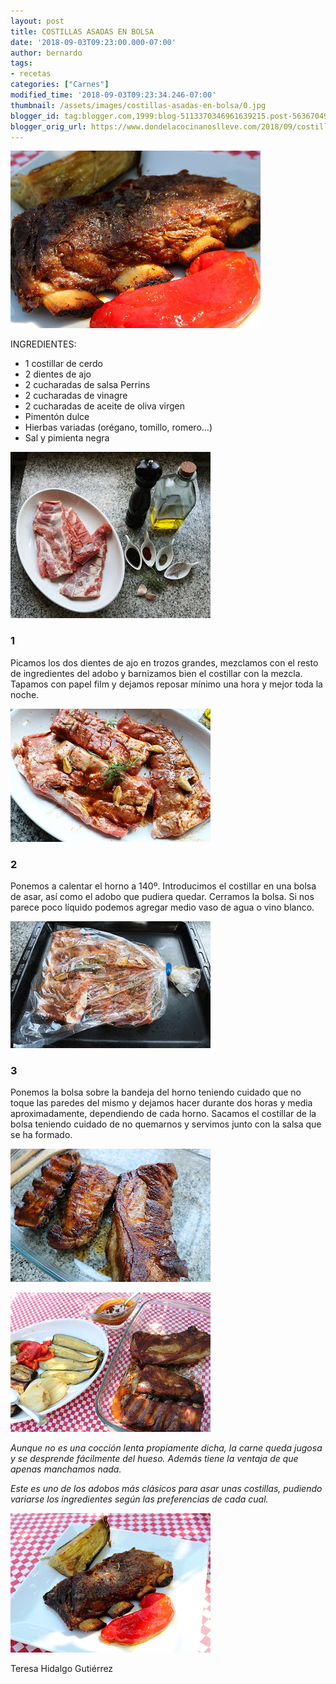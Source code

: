 ```yaml
---
layout: post
title: COSTILLAS ASADAS EN BOLSA
date: '2018-09-03T09:23:00.000-07:00'
author: bernardo
tags:
- recetas
categories: ["Carnes"]
modified_time: '2018-09-03T09:23:34.246-07:00'
thumbnail: /assets/images/costillas-asadas-en-bolsa/0.jpg
blogger_id: tag:blogger.com,1999:blog-5113370346961639215.post-5636704940770757077
blogger_orig_url: https://www.dondelacocinanoslleve.com/2018/09/costillas-asadas-en-bolsa.html
---
```


![](/assets/images/costillas-asadas-en-bolsa/0.jpg)

  
INGREDIENTES:
* 1 costillar de cerdo
* 2 dientes de ajo
* 2 cucharadas de salsa Perrins
* 2 cucharadas de vinagre
* 2 cucharadas de aceite de oliva virgen
* Pimentón dulce
* Hierbas variadas (orégano, tomillo, romero…)
* Sal y pimienta negra  

![](/assets/images/costillas-asadas-en-bolsa/1.jpg)

  

### 1

Picamos los dos dientes de ajo en trozos grandes, mezclamos con el resto de ingredientes del adobo y barnizamos bien el costillar con la mezcla. Tapamos con papel film y dejamos reposar mínimo una hora y mejor toda la noche.  

![](/assets/images/costillas-asadas-en-bolsa/2.jpg)

  

### 2

Ponemos a calentar el horno a 140º. Introducimos el costillar en una bolsa de asar, así como el adobo que pudiera quedar. Cerramos la bolsa. Si nos parece poco líquido podemos agregar medio vaso de agua o vino blanco.  

![](/assets/images/costillas-asadas-en-bolsa/3.jpg)

  

### 3

Ponemos la bolsa sobre la bandeja del horno teniendo cuidado que no toque las paredes del mismo y dejamos hacer durante dos horas y media aproximadamente, dependiendo de cada horno. Sacamos el costillar de la bolsa teniendo cuidado de no quemarnos y servimos junto con la salsa que se ha formado.  

![](/assets/images/costillas-asadas-en-bolsa/4.jpg)

  

![](/assets/images/costillas-asadas-en-bolsa/5.jpg)

  

_Aunque no es una cocción lenta propiamente dicha, la carne queda jugosa y se desprende fácilmente del hueso. Además tiene la ventaja de que apenas manchamos nada._


_Este es uno de los adobos más clásicos para asar unas costillas, pudiendo variarse los ingredientes según las preferencias de cada cual._

![](/assets/images/costillas-asadas-en-bolsa/6.jpg)

  
Teresa Hidalgo Gutiérrez
